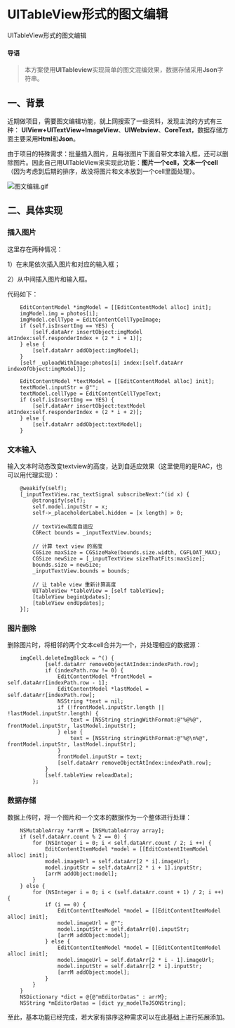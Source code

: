 # UITableView形式的图文编辑

UITableView形式的图文编辑

#### 导语

> 本方案使用**UITableview**实现简单的图文混编效果，数据存储采用**Json**字符串。

## 一、背景

近期做项目，需要图文编辑功能，就上网搜索了一些资料，发现主流的方式有三种：
**UIView+UITextView+ImageView**、**UIWebview**、**CoreText**，数据存储方面主要采用**Html**和**Json**。

由于项目的特殊需求：批量插入图片，且每张图片下面自带文本输入框，还可以删除图片。因此自己用UITableView来实现此功能：**图片一个cell，文本一个cell**（因为考虑到后期的排序，故没将图片和文本放到一个cell里面处理）。

![图文编辑.gif](http://upload-images.jianshu.io/upload_images/1338824-80651d8eb7329822.gif?imageMogr2/auto-orient/strip)

## 二、具体实现

### 插入图片

这里存在两种情况：

1）在末尾依次插入图片和对应的输入框；

2）从中间插入图片和输入框。

代码如下：

```objc
	EditContentModel *imgModel = [[EditContentModel alloc] init];
	imgModel.img = photos[i];
	imgModel.cellType = EditContentCellTypeImage;
	if (self.isInsertImg == YES) {
	    [self.dataArr insertObject:imgModel atIndex:self.responderIndex + (2 * i + 1)];
	} else {
	    [self.dataArr addObject:imgModel];
	}
	[self _uploadWithImage:photos[i] index:[self.dataArr indexOfObject:imgModel]];
	    
	EditContentModel *textModel = [[EditContentModel alloc] init];
	textModel.inputStr = @"";
	textModel.cellType = EditContentCellTypeText;
	if (self.isInsertImg == YES) {
	    [self.dataArr insertObject:textModel atIndex:self.responderIndex + (2 * i + 2)];
	} else {
	    [self.dataArr addObject:textModel];
	}
```
### 文本输入

输入文本时动态改变textview的高度，达到自适应效果（这里使用的是RAC，也可以用代理实现）：

```objc
	@weakify(self);
    [_inputTextView.rac_textSignal subscribeNext:^(id x) {
        @strongify(self);
        self.model.inputStr = x;
        self->_placeholderLabel.hidden = [x length] > 0;
        
        // textView高度自适应
        CGRect bounds = _inputTextView.bounds;
        
        // 计算 text view 的高度
        CGSize maxSize = CGSizeMake(bounds.size.width, CGFLOAT_MAX);
        CGSize newSize = [_inputTextView sizeThatFits:maxSize];
        bounds.size = newSize;
        _inputTextView.bounds = bounds;
        
        // 让 table view 重新计算高度
        UITableView *tableView = [self tableView];
        [tableView beginUpdates];
        [tableView endUpdates];
    }];
```
### 图片删除

删除图片时，将相邻的两个文本cell合并为一个，并处理相应的数据源：

```objc
	imgCell.deleteImgBlock = ^() {
            [self.dataArr removeObjectAtIndex:indexPath.row];
            if (indexPath.row != 0) {
                EditContentModel *frontModel = self.dataArr[indexPath.row - 1];
                EditContentModel *lastModel = self.dataArr[indexPath.row];
                NSString *text = nil;
                if (!frontModel.inputStr.length || !lastModel.inputStr.length) {
                    text = [NSString stringWithFormat:@"%@%@", frontModel.inputStr, lastModel.inputStr];
                } else {
                    text = [NSString stringWithFormat:@"%@\n%@", frontModel.inputStr, lastModel.inputStr];
                }
                frontModel.inputStr = text;
                [self.dataArr removeObjectAtIndex:indexPath.row];
            }
            [self.tableView reloadData];
        };
```

### 数据存储

数据上传时，将一个图片和一个文本的数据作为一个整体进行处理：

```objc
    NSMutableArray *arrM = [NSMutableArray array];
    if (self.dataArr.count % 2 == 0) {
        for (NSInteger i = 0; i < self.dataArr.count / 2; i ++) {
            EditContentItemModel *model = [[EditContentItemModel alloc] init];
            model.imageUrl = self.dataArr[2 * i].imageUrl;
            model.inputStr = self.dataArr[2 * i + 1].inputStr;
            [arrM addObject:model];
        }
    } else {
        for (NSInteger i = 0; i < (self.dataArr.count + 1) / 2; i ++) {
            if (i == 0) {
                EditContentItemModel *model = [[EditContentItemModel alloc] init];
                model.imageUrl = @"";
                model.inputStr = self.dataArr[0].inputStr;
                [arrM addObject:model];
            } else {
                EditContentItemModel *model = [[EditContentItemModel alloc] init];
                model.imageUrl = self.dataArr[2 * i - 1].imageUrl;
                model.inputStr = self.dataArr[2 * i].inputStr;
                [arrM addObject:model];
            }
        }
    }
    NSDictionary *dict = @{@"mEditorDatas" : arrM};
    NSString *mEditorDatas = [dict yy_modelToJSONString];
```

至此，基本功能已经完成，若大家有排序这种需求可以在此基础上进行拓展添加。
